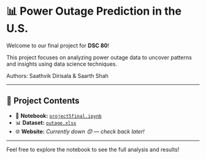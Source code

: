 # 📊 Power Outage Prediction in the U.S.

Welcome to our final project for **DSC 80**!

This project focuses on analyzing power outage data to uncover patterns and insights using data science techniques.

Authors: Saathvik Dirisala & Saarth Shah

---

## 📁 Project Contents

- 📓 **Notebook:** [`project5final.ipynb`](./project5final.ipynb)  
- 📊 **Dataset:** [`outage.xlsx`](./outage.xlsx)  
- 🌐 **Website:** *Currently down 😞 — check back later!*

---

Feel free to explore the notebook to see the full analysis and results!
